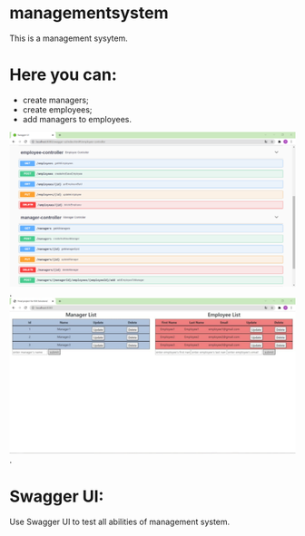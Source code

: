 # managementsystem
This is a management sysytem.

# Here you can:
- create managers;
- create employees;
- add managers to employees.

![Product Name Screen Shot][product-screenshot1].
![Product Name Screen Shot][product-screenshot2].


# Swagger UI:
Use Swagger UI to test all abilities of management system.

[product-screenshot1]: images/swagger.png
[product-screenshot2]: images/crudUI.png
